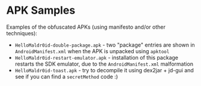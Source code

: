 APK Samples
===========

Examples of the obfuscated APKs (using manifesto and/or other techniques):

* `HelloMaldr0id-double-package.apk` - two "package" entries are shown in `AndroidManifest.xml` when the APK is unpacked using `apktool`
* `HelloMaldr0id-restart-emulator.apk` - installation of this package restarts the SDK emulator, due to the `AndroidManifest.xml` malformation
* `HelloMaldr0id-toast.apk` - try to decompile it using dex2jar + jd-gui and see if you can find a `secretMethod` code :)
